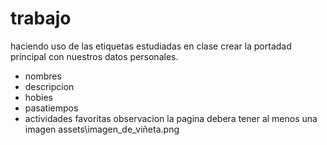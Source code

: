 # trabajo

haciendo uso de las etiquetas estudiadas en clase crear la portadad principal con nuestros datos personales.

- nombres
- descripcion
- hobies
- pasatiempos
- actividades favoritas
  observacion la pagina debera tener al menos una imagen
  assets\imagen_de_viñeta.png
